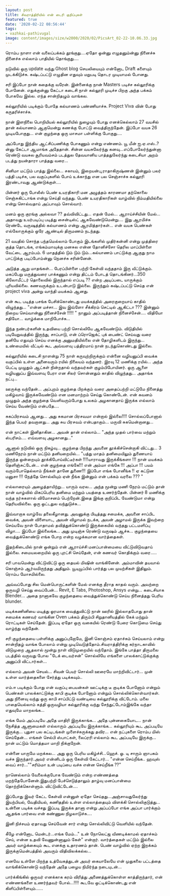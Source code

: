 ```yaml
---
layout: post
title: சிவராத்திரியில் என் டைரி குறிப்புகள்
featured: true
date: '2020-02-22 08:56:44'
tags:
- vazhkai-pathivugal
image: content/images/size/w2000/2020/02/PicsArt_02-22-10.06.33.jpg
---
```


ரொம்ப நாளா என் வலைப்பக்கம் தூங்குது....ஏதோ ஒன்னு எழுதனும்ன்னு நினைச்சு நினைச்சு எல்லாம் பாதியில் தொங்குது....

நடுவில் ஒரு update வந்து Ghost blog செயலியையும் என்னோட Draft களையும் முடக்கிடுச்சு. கஷ்டப்பட்டு எழுதின எதுவும் மறுபடி தொடர முடியாமல் போனது.

சரி இப்போ நான் கதைக்கு வரேன்.‌‌ இன்னைக்கு நான் Masters படிச்ச கல்லூரிக்கு போனேன். எதுக்குன்னு கேட்டா கடைசி நாள் கல்லூரி முடிச்ச பிறகு அந்த பக்கம் போகவே இல்ல. எந்த சான்றிதழும் வாங்கல.

கல்லூரியில் படிக்கும் போதே கல்யாணம் பண்ணியாச்சு. Project Viva வின் போது கருதரிச்சாச்சு.

நான் இளநிலை பொறியியல் கல்லூரியில் நுழையும் போது எனக்கெல்லாம் 27 வயசில் தான் கல்யாணம் ஆகுமென்று கணக்கு போட்டு வைத்திருந்தேன். இப்போ வயசு 26 முடியபோகுது... என் குழந்தை ஒரு மாசமா பள்ளிக்கு போகுது....

அப்போது இந்திய ஆட்சிப்பணிக்கு போகணும் என்று எண்ணம். யூ மீன் ஐ.ஏ.எஸ்..? ன்னு கேட்டா ஆமாங்க அதேதான். சின்ன வயசுலேர்ந்து கனவு...‌‌எப்போலேர்ந்துன்னா ரெண்டு வயசுல சூரியவம்சம் படத்துல தேவயானிய பாத்ததுலேர்ந்து  கடைசியா அறம் படத்து நயன்தாரா பாத்தது வரை...

சினிமா மட்டும் பாத்து இல்லை... சகாயம், இறையன்பு,ராதாகிருஷ்ணன் இன்னும் பலர் பத்தி படிச்சு, பல வகுப்புகளில் போய் உக்காந்து என பல செஞ்சாச்சு கல்லூரி இரண்டாவது ஆண்டுக்குள்....

‌‌பின்னர் ஒரு போலீஸ் பெண் உயரதிகாரி மன அழுத்தம் காரணமா தற்கொலை செஞ்சுகிட்டாங்க என்று செய்தி வந்தது. பெண் உயரதிகாரிகள் வாழ்வில் நிம்மதியில்லை என்று சொல்வதாய் அப்பாவும் சொல்வார்.

மனம் ஒரு குரங்கு அல்லவா ?? தவ்விவிட்டது... எதன் மேல்... ஆராய்ச்சியின் மேல்... அதாவது உயர்படிப்பு படித்து சைன்டிஸ்ட் ஆகவேண்டுமென்று.... இது ஆரமிச்சு ரெண்டே வருஷத்தில் கல்யாணம் என்று ஆரமித்தார்கள்... என் வயசு பெண்கள் எல்லோருக்கும் ஒரே ஆண்டில் திருமணம் நடந்தது.

‌‌21 வயதில் சொந்த பந்தமெல்லாம் போகும் இடங்களில் முதிர்கன்னி என்று முத்திரை குத்த தொடங்க,   எங்கம்மாவுக்கு மனசுல என்ன தோனிச்சோ தெரில மாப்பிள்ளை வேட்டை ஆரம்பம். 6 மாதத்தில் டும் டும் டும்...‌‌கல்யாணம் பாட்டுக்கு ஆகுது நாம பாட்டுக்கு படிப்போம்ன்னு நெனச்சு சரின்னேன்.

‌‌அடுத்த ஆறு மாதங்கள்... பேரப்பிள்ளை பற்றி கேள்வி வந்ததாம் இரு வீட்டுக்கும். மகப்பேறு மருத்துவரை பாக்கணும் என்று திட்டம் போடத் தொடங்கினர்...‌‌350 கிலோமீட்டர் தொலைவில் இருந்தால் எப்படி ?? என்ற அடிப்படை யாருக்கும் புரியவில்லை. கணவருக்கும் உடன்பாடு இல்லை. இருந்தும் கஷ்டப்பட்டு செய்த என் project viva அன்று வாந்தி மயக்கம் ஆனது.

‌‌என் கூட படித்த பசங்க பேசிக்கொண்டது மயக்கத்தில் அரைகுறையாய் காதில் விழுந்தது... "என்ன மச்சா... இவ இவ்ளோ சீக்கிரம் செட்டில் ஆகிட்டா ??? இன்னும் நிறைய செய்வான்னு நினைச்சேன் !!!!! " நானும் அப்படித்தான் நினைச்சேன்.... விதியோ சதியோ... வாழ்க்கை மாறிபோச்சு...

‌‌இந்த நண்பர்களின் உதவியை பற்றி சொல்லியே ஆகவேண்டும். விடுதியில் படியேறுவத்தில் இருந்து, சாப்பாடு, என் ப்ரொஜெக்ட் புக் பைண்ட் செய்வது வரை தனியே எதுவும் செய்ய எனக்கு அனுமதியில்லை என் தோழிகளிடம் இருந்து... உண்மையில் வீட்டில் கூட அவ்வளவு பத்திரமாய் நான் நடந்துகொண்டது இல்லை.

‌‌கல்லூரியில் கடைசி நாளன்று 75 நாள் கருவுற்றிருக்கும் என்னை வழியனுப்பி வைக்க வகுப்பில் உள்ள அனைவரும் ரயில் நிலையம் வந்தனர். இரவு 12 மணிக்கு ரயில்... அந்த பெட்டி முழுதும் ஆட்கள் நின்றதால் வந்தவர்கள் குழம்பிபோயினர். ஒரு ஆளை வழியனுப்ப இவ்வளவு பேரா என சிலர் சொன்னதும் காதில் விழுந்தது... அதாங்க நட்பு...

‌‌ஊருக்கு வந்தேன்... அப்புறம் குழந்தை பிறக்கும் வரை அதைப்பற்றி மட்டுமே நினைத்து மகிழ்வாய் இருக்கவேண்டும் என மனமாற்றம் செய்து கொண்டேன். என் கவனம் முழுதும் அந்த குழந்தை வெளிவரும்போது உலகம் அழகானதாய் இருக்க எல்லாம் செய்ய வேண்டும் என்பதே....

சுகப்பிரசவம் ஆனது... அது சுகமான பிரசவமா என்றால் இல்லை!!!! சொல்லப்போனால் இந்த பெயர் தவறானது... அது சுய பிரசவம் என்பதாகும்... மருவி சுகமென்றானது...

என் நாட்கள் இனிதாகின... அவன் தான் எல்லாம்... "அந்த முதல் பார்வை மற்றும் ஸ்பரிசம்.... எவ்வளவு அழகானது..."

ஆனால் நடுவில் ஒரு நிகழ்வு... குழந்தை பிறந்து அவனை தூக்கிச்சென்றாகி விட்டது... 3 மணிநேரம் நான் மட்டும் தனியறையில்... "பத்து மாதம் தனிமையிலும் துணையாய் இருந்த ஒன்றையும் தூக்கிபோய்விட்டீர்கள் !!!!‌‌யாராவது இருக்கீங்களா !!! நான் மயக்கம் தெளிஞ்சுட்டேன்... என் குழந்தை எங்கே!!! என் அம்மா எங்கே !!! அப்பா !!! பயம் வரும்போதெல்லாம் நீங்கள் தானே துணை!!! இப்போ எங்க போனீங்க !! ஏ கட்டுன மனுசா !!! நேத்தே சொல்லியும் ஏன் நீங்க இன்னும் என் பக்கம் வரலை ??? "‌‌

எல்லாரையும் அழைத்தாயிற்று... யாரும் வரல... அந்த மூன்று மணி நேரம் மட்டும் தான் நான் வாழ்வில் மிகப்பெரிய தனிமை மற்றும் பயத்தை உணர்ந்தேன்.‌‌ பின்னர் 8 மணிக்கு வந்த நர்சுகளால் விமோசனம் பெற்றேன்.‌‌இதை இங்கு குறிப்பிட வேண்டுமா என்று தெரியவில்லை. ஒரு ஒட்டதுல வந்துடுச்சு...

‌‌இவ்வாறாக வாழ்வே தலைகீழானது.  அவனுக்கு பிடித்தது சமைக்க, அவனை சாப்பிட வைக்க, அவன் விளையாட, அவன் விழாமல் நடக்க, அவன் அழாமல் இருக்க இவற்றை செய்யவே நாள் போதாமல் தவித்துக்கொண்டு இருக்கையில் வந்தது பட்டமளிப்பு விழா.... இப்போ இல்லைங்க... அது முடிஞ்சு ரெண்டு வருஷம் ஆச்சு... குழந்தையை வைத்துக்கொண்டு எங்க போற என்ற வழக்கமான வார்த்தைகள்.

‌‌இதற்கிடையில் நான் ஒன்றும் என் ஆராய்ச்சி மனப்பான்மையை விட்டுவிடுவதாய் இல்லை. சமையலறையில் ஒரு புரட்சி செய்தேன், என் கணவர் கொதிக்கும் வரை.....

சரி பாவமென்று விட்டுவிட்டு ஒரு தையல் மிஷின் வாங்கினேன். அம்மாவின் தயவால் கொஞ்சம் ஆர்வமிருந்தது அதிலும். யூடியூப்பில் பார்த்து பல முயற்சிகள் இதிலும். ரொம்ப மோசமில்லை.

அவ்வப்போது சில மென்பொருட்களின் மேல் எனக்கு தீராத காதல் வரும். அவற்றை ஒருவழி செய்து வைப்பேன்... Revit, E Tabs, Photoshop, Ansys என்று... கடைசியாக Blender... அதை நானாகவே  குழந்தையை வைத்துக்கொண்டு செய்ய நினைத்தது பெரிய blunder.

மடிக்கணினியை மடித்து ஓரமாக வைத்துவிட்டு நான் ஊரில் இல்லாதபோது தான் சமைக்க கணவர் வாங்கின Oven பக்கம் திரும்பி சிறுதானியத்தில் கேக் மற்றும் ரொட்டிகள் செய்தேன். இப்படி ஏதோ ஒரு வகையில் ரெண்டு பேரை கொடுமை செய்து வாழ்ந்து வந்தேன்.

‌‌சரி குழந்தையை பள்ளிக்கு அனுப்புறோமே, இனி கொஞ்சம் ஏதாச்சும் செய்யலாம் என்று சான்றிதழ் வாங்க போலாம் என்று முடிவெடுத்தோம்.‌‌சிவராத்திரிக்கு கர்நாடகாவில் விடுமுறை ஆதலால் மூன்று நாள் விடுமுறையில் வந்தோம். இங்கே பாத்தா திருமலை படத்தில் வருவது போல "டேக் டைவர்சன்" சொல்லியே எங்களை பாலக்காட்டுக்குக்கு அனுப்பி விட்டார்கள்...

எல்லாம் அவன் செயல்... சிவன் பெயர் சொல்லி ஊரையே மாற்றிவிட்டார்... முன் உள்ள வார்த்தைகளை சேர்த்து படிக்கவும்..

எம்.ஈ படிக்கும் போது என் வகுப்பு பையன்கள் ஊட்டிக்கு டீ குடிக்க போனோம் என்றும் பெண்கள் பாலக்காட்டுக்கு காபி குடிக்க போனோம் என்றும் சொல்லிக்கொள்வார்கள். அது நினைவு வந்து ஒரு காபி சாப்பிட்டு வண்டியை கல்லூரிக்கு விட்டோம். மலை பாதையெல்லாம் சுத்தி ஒருவழியா கல்லூரிக்கு வந்து சேந்துட்டோம்‌‌இங்கே வந்தா எதுவுமே மாறலங்க...

எங்க மேம் அப்படியே அதே மாதிரி இருக்காங்க... அதே புன்னகையோட...  நான் நேசித்த ஆளுமைகள் எல்லாரும் அப்படியே இருக்காங்க... கல்லூரியும் கூட அப்படியே இருக்கு... புதுசா பல கட்டிடங்கள் முளைச்சுருக்கது தவிர... என் நட்புகளை ரொம்ப மிஸ் செய்தேன்... எங்கள் செல்பி ஸ்பாட்கள், லைப்ரரி எல்லாம் கூட அப்படியே இருக்கு... நான் மட்டும் மொத்தமா மாறி நிக்குறேன்.

‌‌என்னை யாருமே மறக்கல... அது ஒரு பெரிய மகிழ்ச்சி...ஹெச். ஓ. டி சாரும் ஞாபகம் வச்சு இருந்தார்.‌‌அவர் என்னிடம் ஒரு கேள்வி கேட்டார்... "என்ன செய்றீங்க.. ஹவுஸ் வைப் சார்..."‌‌"சரிம்மா உன் படிப்பை வச்சு என்ன செய்றீங்க ??"

‌‌நானெல்லாம் வேலைக்குபோக வேண்டும் என்ற எண்ணத்தை மறந்தேபோனேன்.‌‌இதுபற்றி பேச்செடுத்தாலும் தாழ்வு மனப்பான்மை தொற்றிக்கொள்ளும். விட்டுவிட்டேன்....

‌‌இப்போது இவர் கேட்ட கேள்வி என்னுள் ஏதோ செய்தது...‌‌அஞ்சாவதுலேர்ந்து இயற்பியல், வேதியியல், கணிததில் உள்ள எல்லாத்தையும் விளக்கி சொல்லிகுடுத்து... உன்னை படிக்க வச்சது இப்படி இருக்க தானா என்று அப்பப்போ எங்க அப்பா பார்க்கும் ஆதங்க பார்வை என் கண்ணுல நிழலாடுச்சு....

‌‌இனி நிச்சயம் ஏதாவது செய்வேன் சார் என்று சொல்லிவிட்டு வெளியில் வந்தேன்.

கீழே என்னோட மென்டர்...எங்க மேம்..." உன் நோலெட்ஜ வீணடிக்காமல் ஏதாச்சும் செய், என்ன உதவி வேணுன்னாலும் கேள்" என்றார். வார்த்தைகள் மட்டும் இல்லை அவர் வாழ்க்கையும் கூட எனக்கு உதாரணம் தான். பெண் வாழ்வில் ஏற்ற இறக்கம் இருக்குமென்பத்தில் அவரும் விதிவிலக்கல்ல...

எனவே உள்ளே பிறந்த உத்வேகத்துடன் அவர் கையாலேயே என் முதுகலை பட்டத்தை வாங்கிக்கொண்டு வந்தேன் அதே பழைய நிமிர்ந்த நடையுடன்...

பார்க்கிங்கில் ஒருவர் எனக்காக கரம் விரித்து அணைத்துக்கொள்ள காத்திருந்தார், என் எண்ணங்களை உணர்ந்தவர் போல்...!!!! கூடவே ஒட்டிக்கொண்டது என் கிளிப்பிள்ளையும்......